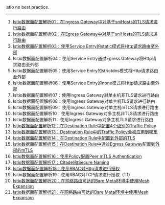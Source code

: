 istio no best practice.

***

1. [Istio数据面配置解析01：在Ingress Gateway中对基于sniHosts的TLS请求进行路由](./01-ingress-passthrough-tls-with-snihosts.md)
2. [Istio数据面配置解析02：在Egress Gateway中对基于sniHosts的TLS请求进行路由](./02-egress-passthrough-tls-with-snihosts.md)
3. [Istio数据面配置解析03：使用Service Entry的static模式将Http请求路由至外部](./03-serviceentry-to-external-with-static.md)
4. Isitio数据面配置解析04：使用Service Entry通过Egress Gateway将Http请求路由至外部
5. Isitio数据面配置解析05：使用Service Entry的strictdns模式将Http请求路由至外部
6. Isitio数据面配置解析06：使用Service Entry的none模式将Http请求路由至外部
7. Isitio数据面配置解析07：使用Ingress Gateway对单主机非TLS请求进行路由
8. Isitio数据面配置解析08：使用Ingress Gateway对单主机TLS请求进行路由
9. Isitio数据面配置解析09：使用Ingress Gateway对单主机mTLS请求进行路由
10. Isitio数据面配置解析10：使用Ingress Gateway对多主机非TLS请求进行路由
11. Isitio数据面配置解析11：使用Ingress Gateway对多主机TLS请求进行路由
12. [Istio数据面配置解析12：在Destination Rule中配置4个级别的Traffic Policy](./12-destinationrule-4-level-trafficpolicy.md)
13. [Istio数据面配置解析13：Destination Rule中的Traffic Policy会被应用到哪里](./13-destinationrule-where-trafficpolicy-applied.md)
14. [Istio数据面配置解析14：在Destination Rule中配置到外部的TLS](./14-destinationrule-tls-to-external.md)
15. [Istio数据面配置解析15：在Destination Rule中通过Egress Gateway配置到外部的mTLS](./15-destinationrule-mtls-to-external-via-egressgateway.md)
16. [Istio数据面配置解析16：使用Policy配置Peer mTLS Authentication](./16-security-peer-mtls-authentication.md)
17. [Istio数据面配置解析17：Citadel和Secure Naming](./17-security-citadel-and-secure-naming.md)
18. [Isitio数据面配置解析18：使用RBAC对Http请求进行授权](./18-security-http-request-with-rbac.md)
19. Isitio数据面配置解析19：使用RBAC对TCP请求进行授权（1.1）
20. [Istio数据面配置解析20：在网络路由可达的Bare Metal环境中使用Mesh Expansion](./20-mesh-expansion-in-unrouteable-network-bare-metal.md)
21. [Istio数据面配置解析21：在网络路由可达的Bare Metal环境中使用Mesh Expansion](./21-mesh-expansion-in-routeable-network-bare-metal.md)

